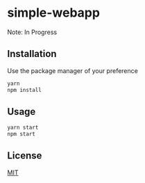 # simple-webapp

Note: In Progress

## Installation

Use the package manager of your preference

```bash
yarn
npm install
```

## Usage
```bash
yarn start
npm start
```

## License
[MIT](https://choosealicense.com/licenses/mit/)

